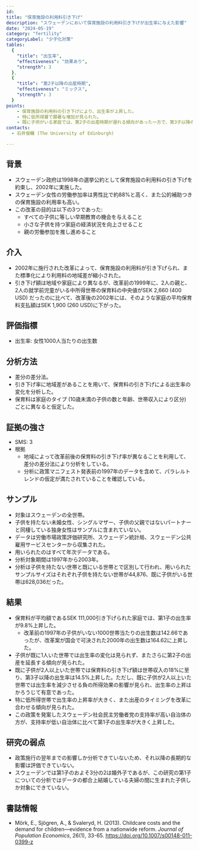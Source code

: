 ```yaml
---
id:
title: "保育施設の利用料引き下げ"
description: "スウェーデンにおいて保育施設の利用料引き下げが出生率に与えた影響"
date: "2024-05-19"
category: "fertility"
categoryLabel: "少子化対策"
tables:
  {
    "title": "出生率",
    "effectiveness": "効果あり",
    "strength": 3
  },
  {
    "title": "第2子以降の出産時期",
    "effectiveness": "ミックス",
    "strength": 3
  }
points:
    - 保育施設の利用料の引き下げにより、出生率が上昇した。
    - 特に低所得層で顕著な増加が見られた。
    - 既に子供がいる家庭では、第2子の出産時期が遅れる傾向があった一方で、第3子以降の出産時期への影響は見られなかった。
contacts:
  - 石井俊輔 (The University of Edinburgh)

---
```


## 背景
- スウェーデン政府は1998年の選挙公約として保育施設の利用料の引き下げを約束し、2002年に実施した。
- スウェーデン女性の労働参加率は男性比で約88%と高く、また公的補助つきの保育施設の利用率も高い。
- この改革の目的は以下の3つであった:
  - すべての子供に等しい早期教育の機会を与えること
  - 小さな子供を持つ家庭の経済状況を向上させること
  - 親の労働参加を推し進めること

## 介入
- 2002年に施行された改革によって、保育施設の利用料が引き下げられ、また標準化により利用料の地域差が縮小された。
- 引き下げ額は地域や家庭により異なるが、改革前の1999年に、2人の親と、2人の就学前児童がいる中所得世帯の保育料の中央値がSEK 2,660 (400 USD) だったのに比べて、改革後の2002年には、そのような家庭の平均保育料支払額はSEK 1,900 (260 USD)に下がった。

## 評価指標
- 出生率: 女性1000人当たりの出生数

## 分析方法
- 差分の差分法。
- 引き下げ率に地域差があることを用いて、保育料の引き下げによる出生率の変化を分析した。
- 保育料は家庭のタイプ (10歳未満の子供の数と年齢、世帯収入により区分) ごとに異なると仮定した。

## 証拠の強さ
- SMS: 3
- 根拠
  - 地域によって改革前後の保育料の引き下げ率が異なることを利用して、差分の差分法により分析をしている。
  - 分析に政策マニフェスト発表前の1997年のデータを含めて、パラレルトレンドの仮定が満たされていることを確認している。

## サンプル
- 対象はスウェーデンの全世帯。
- 子供を持たない未婚女性、シングルマザー、子供の父親ではないパートナーと同棲している独身女性はサンプルに含まれていない。
- データは労働市場政策評価研究所、スウェーデン統計局、スウェーデン公共雇用サービスセンターから収集された。
- 用いられたのはすべて年次データである。
- 分析対象期間は1997年から2003年。
- 分析は子供を持たない世帯と既にいる世帯とで区別して行われ、用いられたサンプルサイズはそれぞれ子供を持たない世帯が44,876、既に子供がいる世帯は628,036だった。

## 結果
- 保育料が平均額であるSEK 111,000引き下げられた家庭では、第1子の出生率が9.8%上昇した。
  - 改革前の1997年の子供がいない1000世帯当たりの出生数は142.66であったが、改革案が国会で可決された2000年の出生数は164.62に上昇した。
- 子供が既に1人いた世帯では出生率の変化は見られず、またさらに第2子の出産を延長する傾向が見られた。
- 既に子供が2人以上いた世帯では保育料の引き下げ額は世帯収入の18%に至り、第3子以降の出生率は14.5%上昇した。ただし、既に子供が2人以上いた世帯では出生率を減少させる負の所得効果の影響が見られ、出生率の上昇はかろうじて有意であった。
- 特に低所得世帯で出生率の上昇率が大きく、また出産のタイミングを改革に合わせる傾向が見られた。
- この政策を発案したスウェーデン社会民主労働者党の支持率が高い自治体の方が、支持率が低い自治体に比べて第1子の出生率が大きく上昇した。

## 研究の弱点
- 政策施行の翌年までの影響しか分析できていないため、それ以降の長期的な影響は評価できていない。
- スウェーデンでは第1子のおよそ3分の2は婚外子であるが、この研究の第1子についての分析ではデータの都合上結婚している夫婦の間に生まれた子供しか対象にできていない。

## 書誌情報
- Mörk, E., Sjögren, A., & Svaleryd, H. (2013). Childcare costs and the demand for children—evidence from a nationwide reform. *Journal of Population Economics*, 26(1), 33-65. https://doi.org/10.1007/s00148-011-0399-z
